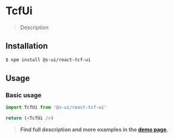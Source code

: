 # TcfUi

> Description

<!-- ![](./assets/preview.png) -->

## Installation

```sh
$ npm install @s-ui/react-tcf-ui
```

## Usage

### Basic usage
```js
import TcfUi from '@s-ui/react-tcf-ui'

return (<TcfUi />)
```


> **Find full description and more examples in the [demo page](#).**
